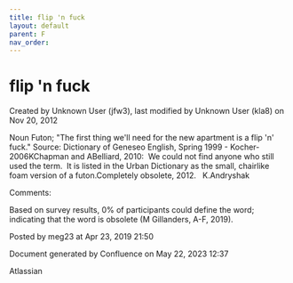 ```yaml
---
title: flip 'n fuck
layout: default
parent: F
nav_order:
---
```


# flip 'n fuck

Created by  Unknown User (jfw3), last modified by  Unknown User (kla8) on Nov 20, 2012

Noun Futon; &quot;The first thing we'll need for the new apartment is a flip 'n' fuck.&quot; Source: Dictionary of Geneseo English, Spring 1999 - Kocher-2006KChapman and ABelliard, 2010:  We could not find anyone who still used the term.  It is listed in the Urban Dictionary as the small, chairlike foam version of a futon.Completely obsolete, 2012.   K.Andryshak

Comments:

Based on survey results, 0% of participants could define the word; indicating that the word is obsolete (M Gillanders, A-F, 2019).

Posted by meg23 at Apr 23, 2019 21:50

Document generated by Confluence on May 22, 2023 12:37

Atlassian
